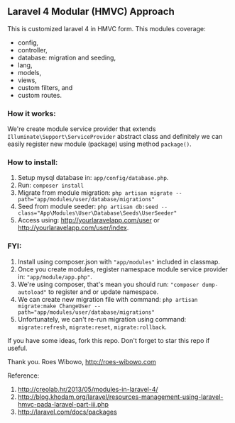 ## Laravel 4 Modular (HMVC) Approach

This is customized laravel 4 in HMVC form. This modules coverage:
- config,
- controller,
- database: migration and seeding,
- lang,
- models,
- views,
- custom filters, and
- custom routes.


### How it works:
We're create module service provider that extends `Illuminate\Support\ServiceProvider` abstract class and definitely we can easily register new module (package) using method `package()`.


### How to install:
1. Setup mysql database in: `app/config/database.php`.
2. Run:
`composer install`
3. Migrate from module migration:
`php artisan migrate --path="app/modules/user/database/migrations"`
4. Seed from module seeder:
`php artisan db:seed --class="App\Modules\User\Database\Seeds\UserSeeder"`
5. Access using: http://yourlaravelapp.com/user or http://yourlaravelapp.com/user/index.


### FYI:
1. Install using composer.json with `"app/modules"` included in classmap.
2. Once you create modules, register namespace module service provider in: `"app/module/app.php"`.
3. We're using composer, that's mean you should run: `"composer dump-autoload"` to register and or update namespace.
4. We can create new migration file with command:
`php artisan migrate:make ChangeUser --path="app/modules/user/database/migrations"`
5. Unfortunately, we can't re-run migration using command: `migrate:refresh`, `migrate:reset`, `migrate:rollback`.



If you have some ideas, fork this repo. Don't forget to star this repo if useful.

Thank you.
Roes Wibowo, http://roes-wibowo.com


Reference:
1. http://creolab.hr/2013/05/modules-in-laravel-4/
2. http://blog.khodam.org/laravel/resources-management-using-laravel-hmvc-pada-laravel-part-iii.php
3. http://laravel.com/docs/packages